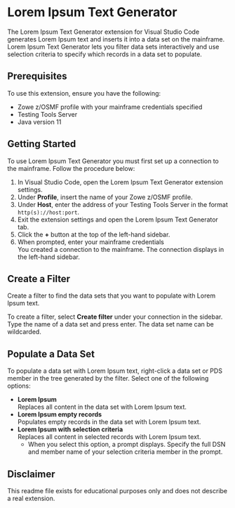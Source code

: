 # Lorem Ipsum Text Generator

The Lorem Ipsum Text Generator extension for Visual Studio Code generates Lorem Ipsum text and inserts it into a data set on the mainframe. Lorem Ipsum Text Generator lets you filter data sets interactively and use selection criteria to specify which records in a data set to populate.

## Prerequisites

To use this extension, ensure you have the following:

* Zowe z/OSMF profile with your mainframe credentials specified
* Testing Tools Server
* Java version 11

## Getting Started

To use Lorem Ipsum Text Generator you must first set up a connection to the mainframe. Follow the procedure below:

1. In Visual Studio Code, open the Lorem Ipsum Text Generator extension settings.
2. Under **Profile**, insert the name of your Zowe z/OSMF profile.
3. Under **Host**, enter the address of your Testing Tools Server in the format `http(s)://host:port`.
4. Exit the extension settings and open the Lorem Ipsum Text Generator tab.
5. Click the **+** button at the top of the left-hand sidebar.
6. When prompted, enter your mainframe credentials  
You created a connection to the mainframe. The connection displays in the left-hand sidebar.

## Create a Filter

Create a filter to find the data sets that you want to populate with Lorem Ipsum text. 

To create a filter, select **Create filter** under your connection in the sidebar. Type the name of a data set and press enter. The data set name can be wildcarded.

## Populate a Data Set

To populate a data set with Lorem Ipsum text, right-click a data set or PDS member in the tree generated by the filter. Select one of the following options:
* **Lorem Ipsum**  
Replaces all content in the data set with Lorem Ipsum text.
* **Lorem Ipsum empty records**  
Populates empty records in the data set with Lorem Ipsum text.
* **Lorem Ipsum with selection criteria**  
Replaces all content in selected records with Lorem Ipsum text. 
  * When you select this option, a prompt displays. Specify the full DSN and member name of your selection criteria member in the prompt.

## Disclaimer

This readme file exists for educational purposes only and does not describe a real extension.
